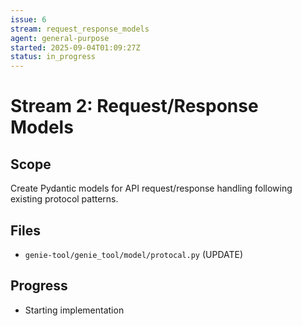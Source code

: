 ```yaml
---
issue: 6
stream: request_response_models
agent: general-purpose
started: 2025-09-04T01:09:27Z
status: in_progress
---
```


# Stream 2: Request/Response Models

## Scope
Create Pydantic models for API request/response handling following existing protocol patterns.

## Files
- `genie-tool/genie_tool/model/protocal.py` (UPDATE)

## Progress
- Starting implementation